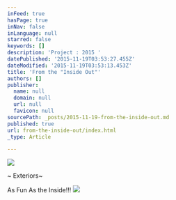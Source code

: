 ```yaml
---
inFeed: true
hasPage: true
inNav: false
inLanguage: null
starred: false
keywords: []
description: 'Project : 2015 '
datePublished: '2015-11-19T03:53:27.455Z'
dateModified: '2015-11-19T03:53:13.453Z'
title: 'From the "Inside Out"'
authors: []
publisher:
  name: null
  domain: null
  url: null
  favicon: null
sourcePath: _posts/2015-11-19-from-the-inside-out.md
published: true
url: from-the-inside-out/index.html
_type: Article

---
```

![](https://the-grid-user-content.s3-us-west-2.amazonaws.com/b2b2e2a6-afb8-4956-8ea7-44fa770f205f.JPG)

~ Exteriors~

As Fun As the Inside!!!  ![](https://the-grid-user-content.s3-us-west-2.amazonaws.com/b11bee91-b871-4c99-8085-993ebf00eb9b.JPG)